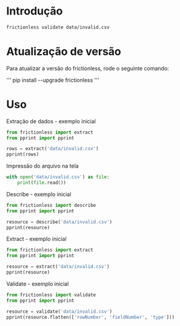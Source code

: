 # Introdução

```bash script
frictionless validate data/invalid.csv
```

# Atualização de versão

Para atualizar a versão do frictionless, rode o seguinte comando:

'''
pip install --upgrade frictionless
'''

# Uso

Extração de dados - exemplo inicial
```python script
from frictionless import extract
from pprint import pprint

rows = extract('data/invalid.csv')
pprint(rows)
```
Impressão do arquivo na tela

```python script
with open('data/invalid.csv') as file:
    print(file.read())
```

Describe - exemplo inicial

```python script
from frictionless import describe
from pprint import pprint

resource = describe('data/invalid.csv')
pprint(resource)
```

Extract - exemplo inicial
```python script
from frictionless import extract
from pprint import pprint

resource = extract('data/invalid.csv')
pprint(resource)
```

Validate - exemplo inicial
```python script
from frictionless import validate
from pprint import pprint

resource = validate('data/invalid.csv')
pprint(resource.flatten(['rowNumber', 'fieldNumber', 'type']))
```